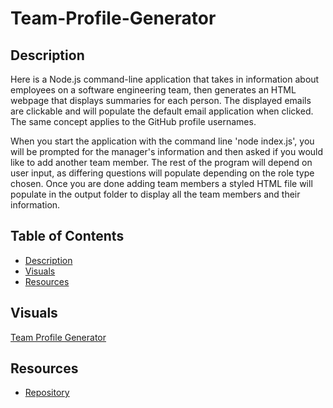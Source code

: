 # Team-Profile-Generator

## Description

Here is a Node.js command-line application that takes in information about employees on a software engineering team, then generates an HTML webpage that displays summaries for each person. The displayed emails are clickable and will populate the default email application when clicked. The same concept applies to the GitHub profile usernames. 

When you start the application with the command line 'node index.js', you will be prompted for the manager's information and then asked if you would like to add another team member. The rest of the program will depend on user input, as differing questions will populate depending on the role type chosen. Once you are done adding team members a styled HTML file will populate in the output folder to display all the team members and their information. 

## Table of Contents 
- [Description](#description)
- [Visuals](#visuals)
- [Resources](#resources)

## Visuals

[Team Profile Generator](https://www.awesomescreenshot.com/video/9575789?key=7ca3c5a88e4cd7e768bf9c5eccf92919)

## Resources

- [Repository](https://github.com/grilledcheeseplease/Team-Profile-Generator)